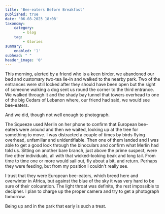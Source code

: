 ```yaml
---
title: 'Bee-eaters Before Breakfast'
published: true
date: '06-08-2023 18:08'
taxonomy:
    category:
        - blog
    tag:
        - Glories
summary:
    enabled: '1'
subhead: " "
header_image: '0'
---
```


This morning, alerted by a friend who is a keen birder, we abandoned our bed and customary two-tea lie-in and walked to the nearby park. Two of the entrances were still locked after they should have been open but the sight of someone walking a dog sent us round the corner to the third entrance. We walked through it and the shady bay tunnel that towers overhead to one of the big Cedars of Lebanon where, our friend had said, we would see bee-eaters.

And we did, though not well enough to photograph. 

The Squeeze used Merlin on her phone to confirm that European bee-eaters were around and then we waited, looking up at the tree for something to move. I was distracted a couple of times by birds flying overhead, unfamiliar and unidentifiable. Then one of them landed and I was able to get a good look through the binoculars and confirm what Merlin had told us. Sitting on another bare branch, just above the prime suspect, were five other individuals, all with that wicked-looking beak and long tail. From time to time one or more would sail out, fly about a bit, and return. Perhaps they were feeding, but from my position I couldn't really see.

I trust that they were European bee-eaters, which breed here and overwinter in Africa, but against the blue of the sky it was very hard to be sure of their colouration. The light throat was definite, the rest impossible to decipher. I plan to charge up the proper camera and try to get a photograph tomorrow.

Being up and in the park that early is such a treat.
